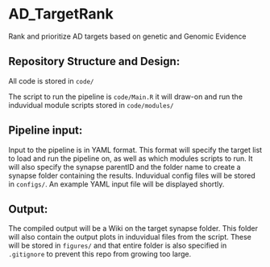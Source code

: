 # AD_TargetRank
Rank and prioritize AD targets based on genetic and Genomic Evidence


## Repository Structure and Design:

All code is stored in ```code/```

The script to run the pipeline is ```code/Main.R``` it will draw-on and run the induvidual module scripts stored in ```code/modules/```

## Pipeline input:

Input to the pipeline is in YAML format. This format will specify the target list to load and run the pipeline on, as well as which modules scripts to run. It will also specify the synapse parentID and the folder name to create a synapse folder containing the results. Induvidual config files will be stored in ```configs/```. An example YAML input file will be displayed shortly.

## Output:

The compiled output will be a Wiki on the target synapse folder. This folder will also contain the output plots in induvidual files from the script. These will be stored in ```figures/``` and that entire folder is also specified in ```.gitignore``` to prevent this repo from growing too large.
